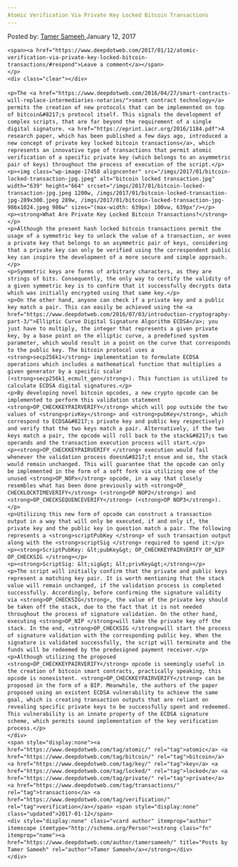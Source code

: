 ```yaml
---
Atomic Verification Via Private Key Locked Bitcoin Transactions
---
```

<article class="post-listing post-17451 post type-post status-publish format-standard has-post-thumbnail hentry  tag-atomic tag-bitcoin tag-key tag-locked tag-private tag-transactions tag-verification">
    <div class="post-inner">
        <span>Posted by: <a href="https://www.deepdotweb.com/author/tamersameeh/" title="">Tamer Sameeh </a></span>
    <span>January 12, 2017</span>
    
    <span><a href="https://www.deepdotweb.com/2017/01/12/atomic-verification-via-private-key-locked-bitcoin-transactions/#respond">Leave a comment</a></span>
    </p>
    <div class="clear"></div>
    
    <p>The <a href="https://www.deepdotweb.com/2016/04/27/smart-contracts-will-replace-intermediaries-notaries/">smart contract technology</a> permits the creation of new protocols that can be implemented on top of bitcoin&#8217;s protocol itself. This signals the development of complex scripts, that are far beyond the requirement of a single digital signature. <a href="https://eprint.iacr.org/2016/1184.pdf">A research paper, which has been published a few days ago, introduced a new concept of private key locked bitcoin transactions</a>, which represents an innovative type of transactions that permit atomic verification of a specific private key (which belongs to an asymmetric pair of keys) throughout the process of execution of the script.</p>
    <p><img class="wp-image-17458 aligncenter" src="/imgs/2017/01/bitcoin-locked-transaction-jpg.jpeg" alt="bitcoin locked transaction.jpg" width="639" height="664" srcset="/imgs/2017/01/bitcoin-locked-transaction-jpg.jpeg 1200w, /imgs/2017/01/bitcoin-locked-transaction-jpg-289x300.jpeg 289w, /imgs/2017/01/bitcoin-locked-transaction-jpg-986x1024.jpeg 986w" sizes="(max-width: 639px) 100vw, 639px"/></p>
    <p><strong>What Are Private Key Locked Bitcoin Transactions?</strong></p>
    <p>Although the present hash locked bitcoin transactions permit the usage of a symmetric key to unlock the value of a transaction, or even a private key that belongs to an asymmetric pair of keys, considering that a private key can only be verified using the correspondent public key can inspire the development of a more secure and simple approach.</p>
    <p>Symmetric keys are forms of arbitrary characters, as they are strings of bits. Consequently, the only way to certify the validity of a given symmetric key is to confirm that it successfully decrypts data which was initially encrypted using that same key.</p>
    <p>On the other hand, anyone can check if a private key and a public key match a pair. This can easily be achieved using the <a href="https://www.deepdotweb.com/2016/07/03/introduction-cryptography-part-3/">Elliptic Curve Digital Signature Algorithm ECDSA</a>; you just have to multiply, the integer that represents a given private key, by a base point on the elliptic curve, a predefined system parameter, which would result in a point on the curve that corresponds to the public key. The bitcoin protocol uses a <strong>secp256k1</strong> implementation to formulate ECDSA operations which includes a mathematical function that multiplies a given generator by a specific scalar (<strong>secp256k1_ecmult_gen</strong>). This function is utilized to calculate ECDSA digital signatures.</p>
    <p>By developing novel bitcoin opcodes, a new crypto opcode can be implemented to perform this validation statement <strong>OP_CHECKKEYPAIRVERIFY</strong> which will pop outside the two values of <strong>privKey</strong> and <strong>pubKey</strong>, which correspond to ECDSA&#8217;s private key and public key respectively) and verify that the two keys match a pair. Alternatively, if the two keys match a pair, the opcode will roll back to the stack&#8217;s two operands and the transaction execution process will start.</p>
    <p><strong>OP_CHECKKEYPAIRVERIFY </strong> execution would fail whenever the validation process doesn&#8217;t ensue and so, the stack would remain unchanged. This will guarantee that the opcode can only be implemented in the form of a soft fork via utilizing one of the unused <strong>OP_NOPx</strong> opcode, in a way that closely resembles what has been done previously with <strong>OP_ CHECKLOCKTIMEVERIFY</strong> (<strong>OP NOP2</strong>) and <strong>OP_CHECKSEQUENCEVERIFY</strong> (<strong>OP NOP3</strong>).</p>
    <p>Utilizing this new form of opcode can construct a transaction output in a way that will only be executed, if and only if, the private key and the public key in question match a pair. The following represents a <strong>scriptPubKey </strong> of such transaction output along with the <strong>scriptSig </strong> required to spend it:</p>
    <p><strong>ScriptPubKey: &lt;pubKey&gt; OP_CHECKKEYPAIRVERIFY OP_NIP OP_CHECKSIG </strong></p>
    <p><strong>ScriptSig: &lt;sig&gt; &lt;privKey&gt;</strong></p>
    <p>The script will initially confirm that the private and public keys represent a matching key pair. It is worth mentioning that the stack value will remain unchanged, if the validation process is completed successfully. Accordingly, before confirming the signature validity via <strong>OP_CHECKSIG</strong>, the value of the private key should be taken off the stack, due to the fact that it is not needed throughout the process of signature validation. On the other hand, executing <strong>OP_NIP </strong>will take the private key off the stack. In the end, <strong>OP_CHECKSIG </strong>will start the process of signature validation with the corresponding public key. When the signature is validated successfully, the script will terminate and the funds will be redeemed by the predesigned payment receiver.</p>
    <p>Although utilizing the proposed <strong>OP_CHECKKEYPAIRVERIFY</strong> opcode is seemingly useful in the creation of bitcoin smart contracts, practically speaking, this opcode is nonexistent. <strong>OP_CHECKKEYPAIRVERIFY</strong> can be proposed in the form of a BIP. Meanwhile, the authors of the paper proposed using an existent ECDSA vulnerability to achieve the same goal, which is creating transaction outputs that are reliant on revealing specific private keys to be successfully spent and redeemed. This vulnerability is an innate property of the ECDSA signature scheme, which permits sound implementation of the key verification process.</p>
    </div>
    <span style="display:none"><a href="https://www.deepdotweb.com/tag/atomic/" rel="tag">atomic</a> <a href="https://www.deepdotweb.com/tag/bitcoin/" rel="tag">bitcoin</a> <a href="https://www.deepdotweb.com/tag/key/" rel="tag">key</a> <a href="https://www.deepdotweb.com/tag/locked/" rel="tag">locked</a> <a href="https://www.deepdotweb.com/tag/private/" rel="tag">private</a> <a href="https://www.deepdotweb.com/tag/transactions/" rel="tag">transactions</a> <a href="https://www.deepdotweb.com/tag/verification/" rel="tag">verification</a></span> <span style="display:none" class="updated">2017-01-12</span>
    <div style="display:none" class="vcard author" itemprop="author" itemscope itemtype="http://schema.org/Person"><strong class="fn" itemprop="name"><a href="https://www.deepdotweb.com/author/tamersameeh/" title="Posts by Tamer Sameeh" rel="author">Tamer Sameeh</a></strong></div>
    </div>
</article>

